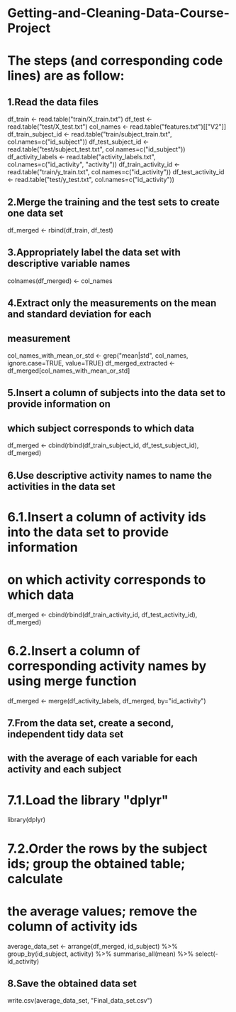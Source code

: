 # Getting-and-Cleaning-Data-Course-Project

# The steps (and corresponding code lines) are as follow:  

## 1.Read the data files
df_train <- read.table("train/X_train.txt")
df_test <- read.table("test/X_test.txt")
col_names <- read.table("features.txt")[["V2"]]
df_train_subject_id <- read.table("train/subject_train.txt", 
                                  col.names=c("id_subject"))
df_test_subject_id <- read.table("test/subject_test.txt", 
                                 col.names=c("id_subject"))
df_activity_labels <- read.table("activity_labels.txt", 
                                 col.names=c("id_activity", "activity"))
df_train_activity_id <- read.table("train/y_train.txt", 
                                   col.names=c("id_activity"))
df_test_activity_id <- read.table("test/y_test.txt", col.names=c("id_activity"))


## 2.Merge the training and the test sets to create one data set
df_merged <- rbind(df_train, df_test)


## 3.Appropriately label the data set with descriptive variable names
colnames(df_merged) <- col_names


## 4.Extract only the measurements on the mean and standard deviation for each 
## measurement
col_names_with_mean_or_std <- grep("mean|std", col_names, 
                                   ignore.case=TRUE, value=TRUE)
df_merged_extracted <- df_merged[col_names_with_mean_or_std]


## 5.Insert a column of subjects into the data set to provide information on
## which subject corresponds to which data 
df_merged <- cbind(rbind(df_train_subject_id, df_test_subject_id), df_merged)


## 6.Use descriptive activity names to name the activities in the data set
# 6.1.Insert a column of activity ids into the data set to provide information
# on which activity corresponds to which data
df_merged <- cbind(rbind(df_train_activity_id, df_test_activity_id), df_merged)
# 6.2.Insert a column of corresponding activity names by using merge function
df_merged <- merge(df_activity_labels, df_merged, by="id_activity")


## 7.From the data set, create a second, independent tidy data set
## with the average of each variable for each activity and each subject
# 7.1.Load the library "dplyr"
library(dplyr)
# 7.2.Order the rows by the subject ids; group the obtained table; calculate
# the average values; remove the column of activity ids
average_data_set <- arrange(df_merged, id_subject) %>% 
  group_by(id_subject, activity) %>% 
  summarise_all(mean) %>% select(-id_activity)


## 8.Save the obtained data set
write.csv(average_data_set, "Final_data_set.csv")
